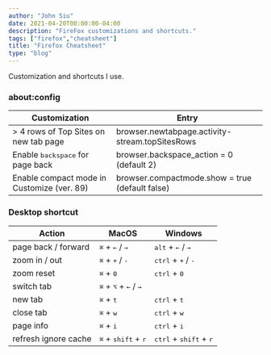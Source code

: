 ```yaml
---
author: "John Siu"
date: 2021-04-20T00:00:00-04:00
description: "FireFox customizations and shortcuts."
tags: ["firefox","cheatsheet"]
title: "Firefox Cheatsheet"
type: "blog"
---
```

Customization and shortcuts I use.
<!--more-->

### about:config

Customization|Entry
---|---
\> 4 rows of Top Sites on new tab page|browser.newtabpage.activity-stream.topSitesRows
Enable <kbd>backspace</kbd> for page back|browser.backspace_action = 0 (default 2)
Enable compact mode in Customize (ver. 89)|browser.compactmode.show = true (default false)

### Desktop shortcut

Action|MacOS|Windows
---|---|---
page back / forward|<kbd>⌘</kbd> + <kbd>←</kbd> / <kbd>→</kbd>|<kbd>alt</kbd> + <kbd>←</kbd> / <kbd>→</kbd>
zoom in / out|<kbd>⌘</kbd> + <kbd>+</kbd> / <kbd>-</kbd>|<kbd>ctrl</kbd> + <kbd>+</kbd> / <kbd>-</kbd>
zoom reset|<kbd>⌘</kbd> + <kbd>0</kbd>|<kbd>ctrl</kbd> + <kbd>0</kbd>
switch tab|<kbd>⌘</kbd> + <kbd>⌥</kbd> + <kbd>←</kbd> / <kbd>→</kbd>
new tab|<kbd>⌘</kbd> + <kbd>t</kbd>|<kbd>ctrl</kbd> + <kbd>t</kbd>
close tab|<kbd>⌘</kbd> + <kbd>w</kbd>|<kbd>ctrl</kbd> + <kbd>w</kbd>
page info|<kbd>⌘</kbd> + <kbd>i</kbd>|<kbd>ctrl</kbd> + <kbd>i</kbd>
refresh ignore cache|<kbd>⌘</kbd> + <kbd>shift</kbd> + <kbd>r</kbd>|<kbd>ctrl</kbd> + <kbd>shift</kbd> + <kbd>r</kbd>